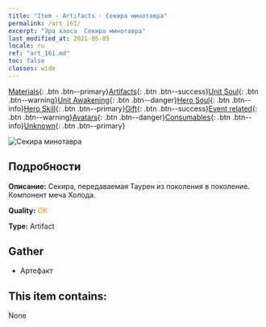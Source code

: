 ```yaml
---
title: "Item - Artifacts - Секира минотавра"
permalink: /art_161/
excerpt: "Эра хаоса  Секира минотавра"
last_modified_at: 2021-05-05
locale: ru
ref: "art_161.md"
toc: false
classes: wide
---
```

 [Materials](/ItemsRU/){: .btn .btn--primary}[Artifacts](/ItemsRU/Artifacts/){: .btn .btn--success}[Unit Soul](/ItemsRU/UnitSoul/){: .btn .btn--warning}[Unit Awakening](/ItemsRU/UnitAwakening/){: .btn .btn--danger}[Hero Soul](/ItemsRU/HeroSoul/){: .btn .btn--info}[Hero Skill](/ItemsRU/HeroSkill/){: .btn .btn--primary}[Gift](/ItemsRU/Gift/){: .btn .btn--success}[Event related](/ItemsRU/Events/){: .btn .btn--warning}[Avatars](/ItemsRU/Avatars/){: .btn .btn--danger}[Consumables](/ItemsRU/Consumables/){: .btn .btn--info}[Unknown](/ItemsRU/Unknown/){: .btn .btn--primary}

 ![Секира минотавра](/images/t/artifact_40432.png)

## Подробности
 **Описание:** Секира, передаваемая Таурен из поколения в поколение. Компонент меча Холода.

 **Quality:** <span style="color: #FF8C00">OK</span>

 **Type:** Artifact

## Gather

*    Артефакт 

## This item contains:

  None

